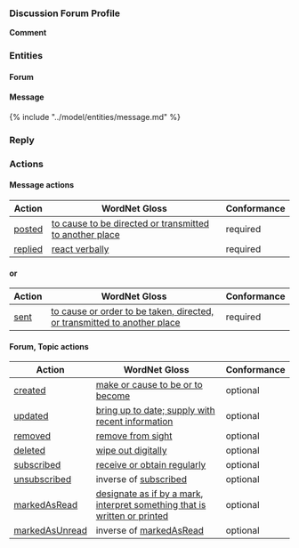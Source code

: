 ### Discussion Forum Profile

__Comment__


### Entities

#### Forum


#### Message

{% include "../model/entities/message.md" %}


### Reply




### Actions

#### Message actions

| Action | WordNet Gloss | Conformance |
| ------ | ------------- | ----------- |
| [posted](http://purl.imsglobal.org/vocab/caliper/v1/action#Posted) | [to cause to be directed or transmitted to another place](http://wordnet-rdf.princeton.edu/wn31/201033289-v) |  required |
| [replied](http://purl.imsglobal.org/vocab/caliper/v1/action#Created) | [react verbally](http://wordnet-rdf.princeton.edu/wn31/200817348-v) |  required |

#### or

| Action | WordNet Gloss | Conformance |
| ------ | ------------- | ----------- |
| [sent](http://purl.imsglobal.org/vocab/caliper/v1/action#Sent) | [to cause or order to be taken, directed, or transmitted to another place](http://wordnet-rdf.princeton.edu/wn31/201439891-v) | required |

#### Forum, Topic actions

| Action | WordNet Gloss | Conformance |
| ------ | ------------- | ----------- |
| [created](http://purl.imsglobal.org/vocab/caliper/v1/action#Created) | [make or cause to be or to become](http://wordnet-rdf.princeton.edu/wn31/201620211-v) |optional |
| [updated](http://purl.imsglobal.org/vocab/caliper/v1/action#Updated) | [bring up to date; supply with recent information](http://wordnet-rdf.princeton.edu/wn31/200835207-v) | optional |
| [removed](http://purl.imsglobal.org/vocab/caliper/v1/action#Removed) | [remove from sight](http://wordnet-rdf.princeton.edu/wn31/200181704-v) | optional |
| [deleted](http://purl.imsglobal.org/vocab/caliper/v1/action#Deleted) | [wipe out digitally](http://wordnet-rdf.princeton.edu/wn31/201001860-v) | optional |
| [subscribed](http://purl.imsglobal.org/vocab/caliper/v1/action#Subscribed) | [receive or obtain regularly](http://wordnet-rdf.princeton.edu/wn31/202214527-v) | optional |
| [unsubscribed](http://purl.imsglobal.org/vocab/caliper/v1/action#Unsubscribed) | inverse of [subscribed](http://purl.imsglobal.org/vocab/caliper/v1/action#Subscribed) | optional |
| [markedAsRead](http://purl.imsglobal.org/vocab/caliper/v1/action#MarkedAsRead) | [designate as if by a mark](http://wordnet-rdf.princeton.edu/wn31/200923709-v), [interpret something that is written or printed](http://wordnet-rdf.princeton.edu/wn31/200626756-v) | optional |
| [markedAsUnread](http://purl.imsglobal.org/vocab/caliper/v1/action#MarkedAsUnread) | inverse of [markedAsRead](http://purl.imsglobal.org/vocab/caliper/v1/action#MarkedAsRead) | optional |
